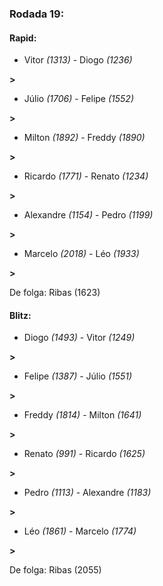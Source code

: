 ### Rodada 19:

#### Rapid:

* Vitor *(1313)*     -     Diogo *(1236)*

 **>** 
* Júlio *(1706)*     -     Felipe *(1552)*

 **>** 
* Milton *(1892)*     -     Freddy *(1890)*

 **>** 
* Ricardo *(1771)*     -     Renato *(1234)*

 **>** 
* Alexandre *(1154)*     -     Pedro *(1199)*

 **>** 
* Marcelo *(2018)*     -     Léo *(1933)*

 **>** 

De folga: Ribas (1623)

#### Blitz:

* Diogo *(1493)*     -     Vitor *(1249)*

 **>** 
* Felipe *(1387)*     -     Júlio *(1551)*

 **>** 
* Freddy *(1814)*     -     Milton *(1641)*

 **>** 
* Renato *(991)*     -     Ricardo *(1625)*

 **>** 
* Pedro *(1113)*     -     Alexandre *(1183)*

 **>** 
* Léo *(1861)*     -     Marcelo *(1774)*

 **>** 

De folga: Ribas (2055)


